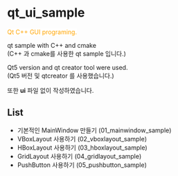 # qt_ui_sample

<mark style="background-color: white; color: orange;">Qt C++ GUI programing.</mark>

qt sample with C++ and cmake   
(C++ 과 cmake를 사용한 qt sample 입니다.)

Qt5 version and qt creator tool were used.   
(Qt5 버전 및 qtcreator 를 사용했습니다.)

또한 **ui** 파일 없이 작성하였습니다.

## List

* 기본적인 MainWindow 만들기 (01_mainwindow_sample)
* VBoxLayout 사용하기 (02_vboxlayout_sample)
* HBoxLayout 사용하기 (03_hboxlayout_sample)
* GridLayout 사용하기 (04_gridlayout_sample)
* PushButton 사용하기 (05_pushbutton_sample)
